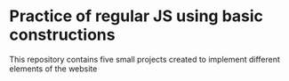# Practice of regular JS using basic constructions

This repository contains five small projects created to implement different elements of the website